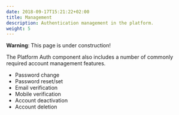 ```yaml
---
date: 2018-09-17T15:21:22+02:00
title: Management
description: Authentication management in the platform.
weight: 5
---
```


<aside class="warning">
	<strong>Warning</strong>: This page is under construction!
</aside>

The Platform Auth component also includes a number of commonly required account management features.

- Password change
- Password reset/set
- Email verification
- Mobile verification
- Account deactivation
- Account deletion
